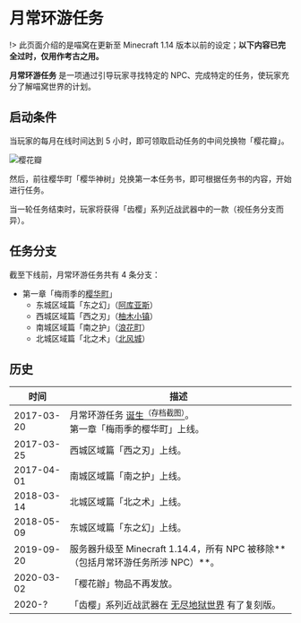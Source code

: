 # 月常环游任务

!> 此页面介绍的是喵窝在更新至 Minecraft 1.14 版本以前的设定；**以下内容已完全过时，仅用作考古之用。**  

**月常环游任务** 是一项通过引导玩家寻找特定的 NPC、完成特定的任务，使玩家充分了解喵窝世界的计划。

## 启动条件

当玩家的每月在线时间达到 5 小时，即可领取启动任务的中间兑换物「樱花瓣」。

![樱花瓣](../../assets/images/history/monthly-task/樱花瓣.png)

然后，前往樱华町「樱华神树」兑换第一本任务书，即可根据任务书的内容，开始进行任务。

当一轮任务结束时，玩家将获得「齿樱」系列近战武器中的一款（视任务分支而异）。

## 任务分支

截至下线前，月常环游任务共有 4 条分支：

- 第一章「梅雨季的[樱华町](nyaa/realms/sakurakacho)」
  + 东城区域篇「东之幻」（[阿库亚斯](nyaa/realms/aquas)）
  + 西城区域篇「西之刃」（[柚木小镇](nyaa/realms/yuzuki)）
  + 南城区域篇「南之护」（[浪花町](nyaa/realms/naniwa)）
  + 北城区域篇「北之术」（[北风城](nyaa/realms/northwind)）

## 历史

| 时间 | 描述 |
| - | - |
| 2017-03-20 | 月常环游任务 [诞生<sup>（存档截图）</sup>](/assets/images/legacy/nyaabbs/949--.webp ':ignore')。<br>第一章「梅雨季的樱华町」上线。 |
| 2017-03-25 | 西城区域篇「西之刃」上线。 |
| 2017-04-01 | 南城区域篇「南之护」上线。 |
| 2018-03-14 | 北城区域篇「北之术」上线。 |
| 2018-05-09 | 东城区域篇「东之幻」上线。 |
| 2019-09-20 | 服务器升级至 Minecraft 1.14.4，所有 NPC 被移除**（包括月常环游任务所涉 NPC）**。 |
| 2020-03-02 | 「樱花辦」物品不再发放。 |
| 2020-? | 「齿樱」系列近战武器在 [无尽地狱世界](legacy/inf) 有了复刻版。 |
